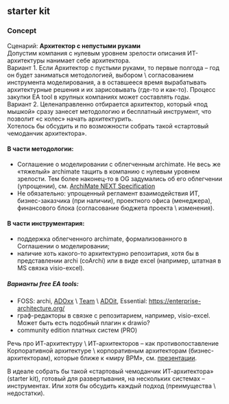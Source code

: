 ## starter kit
### Concept
Сценарий: **Архитектор с непустыми руками**  
Допустим компания с нулевым уровнем зрелости описания ИТ-архитектуры нанимает себе архитектора.  
Вариант 1. Если Архитектор с пустыми руками, то первые полгода – год он будет заниматься методологией, выбором \ согласованием инструмента моделирования, а в оставшееся время вырабатывать архитектурные решения и их зарисовывать (где-то и как-то). Процесс закупки ЕА tool в крупных компаниях может составлять годы.   
Вариант 2. Целенаправленно отбирается архитектор, который «под мышкой» сразу занесет методологию и бесплатный инструмент, что позволит «с колес» начать архитектурить.  
Хотелось бы обсудить и по возможности собрать такой «стартовый чемоданчик архитектора».   
#### В части методологии:  
- Соглашение о моделировании с облегченным archimate. Не весь же «тяжелый» archimate тащить в компанию с нулевым уровнем зрелости. Тем более наконец-то в OG задумались об его облегчении (упрощении), см. [ArchiMate NEXT Specification](https://github.com/bpmbpm/doc/blob/main/BPM/notation/ArchiMate/readme.md#archimate-next-specification)
- Не обязательно: упрощенный регламент взаимодействия ИТ, бизнес-заказчика (при наличии), проектного офиса (менеджера), финансового блока (согласование бюджета проекта \ изменения).  
#### В части инструментария:  
- поддержка облегченного archimate, формализованного в Соглашении о моделировании;
- наличие хоть какого-то архитектурно репозитария, хотя бы в представлении archi (coArchi) или в виде excel (например, штатная в MS связка visio-excel).
##### Варианты free EA tools:  
- FOSS: archi, [ADOxx](https://vienna.omilab.org/repo/files/WS2010/08_adoxx-as-metamodelling-platform_kuehn.pdf) \ [Team](https://austria.omilab.org/psm/content/team/download?view=download#) \ [ADOit](https://www.adoit-community.com/en/), Essential: https://enterprise-architecture.org/
- граф-редакторы в связке с репозитарием, например, visio-excel. Может быть есть подобный плагин к drawio?
- community edition платных систем (PRO)  

Речь про ИТ-архитектуру \ ИТ-архитекторов – как противопоставление Корпоративной архитектуре \ корпоративным архитекторам (бизнес-архитекторам), которые ближе к «миру BPM», см. [презентации](https://github.com/bpmbpm/doc/tree/main/EA/presentation#bs).     

В идеале собрать бы такой «стартовый чемоданчик ИТ-архитектора» (starter kit), готовый для развертывания, на нескольких системах – инструментах. Или хотя бы обсудить каждый подход (преимущества \ недостатки).
 
